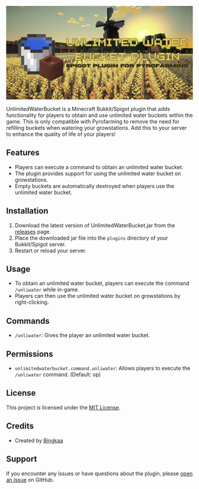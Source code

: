 ![Unlimited Water Bucket](README/Github%20Banner.png)

UnlimitedWaterBucket is a Minecraft Bukkit/Spigot plugin that adds functionality for players to obtain and use unlimited water buckets within the game.
This is only compatible with Pyrofarming to remove the need for refilling buckets when watering your growstations.
Add this to your server to enhance the quality of life of your players!

## Features

- Players can execute a command to obtain an unlimited water bucket.
- The plugin provides support for using the unlimited water bucket on growstations.
- Empty buckets are automatically destroyed when players use the unlimited water bucket.

## Installation

1. Download the latest version of UnlimitedWaterBucket.jar from the [releases](https://github.com/Bingkaa/UnlimitedWaterBucket/releases) page.
2. Place the downloaded jar file into the `plugins` directory of your Bukkit/Spigot server.
3. Restart or reload your server.

## Usage

- To obtain an unlimited water bucket, players can execute the command `/unliwater` while in-game.
- Players can then use the unlimited water bucket on growstations by right-clicking.

## Commands

- `/unliwater`: Gives the player an unlimited water bucket.

## Permissions

- `unlimitedwaterbucket.command.unliwater`: Allows players to execute the `/unliwater` command. (Default: op)

## License

This project is licensed under the [MIT License](LICENSE).

## Credits

- Created by [Bingkaa](https://github.com/Bingkaa)

## Support

If you encounter any issues or have questions about the plugin, please [open an issue](https://github.com/your-username/UnlimitedWaterBucket/issues) on GitHub.


